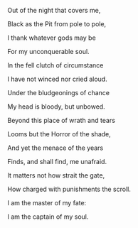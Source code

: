 Out of the night that covers me,

Black as the Pit from pole to pole,

I thank whatever gods may be

For my unconquerable soul.

In the fell clutch of circumstance

I have not winced nor cried aloud.

Under the bludgeonings of chance

My head is bloody, but unbowed.

Beyond this place of wrath and tears

Looms but the Horror of the shade,

And yet the menace of the years

Finds, and shall find, me unafraid.

It matters not how strait the gate,

How charged with punishments the scroll.

I am the master of my fate:

I am the captain of my soul.

